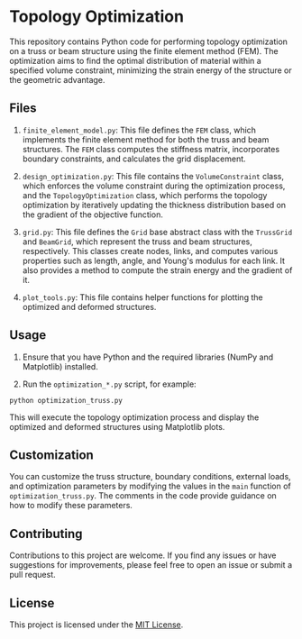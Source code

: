# Topology Optimization

This repository contains Python code for performing topology optimization on a truss or beam structure using the finite element method (FEM). The optimization aims to find the optimal distribution of material within a specified volume constraint, minimizing the strain energy of the structure or the geometric advantage.

## Files

1. `finite_element_model.py`: This file defines the `FEM` class, which implements the finite element method for both the truss and beam structures. The `FEM` class computes the stiffness matrix, incorporates boundary constraints, and calculates the grid displacement.

2. `design_optimization.py`: This file contains the `VolumeConstraint` class, which enforces the volume constraint during the optimization process, and the `TopologyOptimization` class, which performs the topology optimization by iteratively updating the thickness distribution based on the gradient of the objective function.

3. `grid.py`: This file defines the `Grid` base abstract class with the `TrussGrid` and `BeamGrid`, which represent the truss and beam structures, respectively. This classes create nodes, links, and computes various properties such as length, angle, and Young's modulus for each link. It also provides a method to compute the strain energy and the gradient of it.

4. `plot_tools.py`: This file contains helper functions for plotting the optimized and deformed structures.

## Usage

1. Ensure that you have Python and the required libraries (NumPy and Matplotlib) installed.

2. Run the `optimization_*.py` script, for example:

```
python optimization_truss.py
```

This will execute the topology optimization process and display the optimized and deformed structures using Matplotlib plots.

## Customization

You can customize the truss structure, boundary conditions, external loads, and optimization parameters by modifying the values in the `main` function of `optimization_truss.py`. The comments in the code provide guidance on how to modify these parameters.

## Contributing

Contributions to this project are welcome. If you find any issues or have suggestions for improvements, please feel free to open an issue or submit a pull request.

## License

This project is licensed under the [MIT License](LICENSE).

